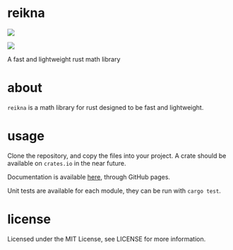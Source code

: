 # reikna

[![](https://travis-ci.org/phillip-h/reikna.svg?branch=master)](https://travis-ci.org/phillip-h/reikna)

[![](https://img.shields.io/crates/v/reikna.svg)](https://crates.io/crates/reikna)

A fast and lightweight rust math library

# about

`reikna` is a math library for rust designed to be fast and lightweight. 

# usage

Clone the repository, and copy the files into your project. A crate should
be available on `crates.io` in the near future.

Documentation is available
[here](https://phillip-h.github.io/reikna/reikna/index.html), 
through GitHub pages.

Unit tests are available for each module, they can be run with `cargo test`.

# license

Licensed under the MIT License, see LICENSE for more information.
